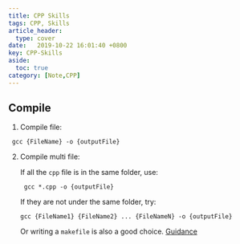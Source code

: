 ```yaml
---
title: CPP Skills
tags: CPP, Skills
article_header:
  type: cover
date:   2019-10-22 16:01:40 +0800
key: CPP-Skills
aside:
  toc: true
category: [Note,CPP]
---
```


## Compile

1.  Compile file:

   ``` shell
    gcc {FileName} -o {outputFile}
   ```

2. Compile multi file:

   If all the `cpp` file is in the same folder,  use:

   ``` shell
    gcc *.cpp -o {outputFile}
   ```

   If they are not under the same folder, try:

   ```shell
   gcc {FileName1} {FileName2} ... {FileNameN} -o {outputFile}
   ```

   Or writing a `makefile` is  also a good choice. [Guidance](https://seisman.github.io/how-to-write-makefile/introduction.html#id1)

